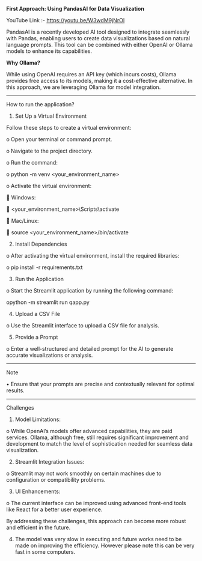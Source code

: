 **First Approach: Using PandasAI for Data Visualization**

YouTube Link :- https://youtu.be/W3wdM9jNrOI

PandasAI is a recently developed AI tool designed to integrate seamlessly with Pandas, enabling users to create data visualizations based on natural language prompts. This tool can be combined with either OpenAI or Ollama models to enhance its capabilities.

**Why Ollama?**

While using OpenAI requires an API key (which incurs costs), Ollama provides free access to its models, making it a cost-effective alternative. In this approach, we are leveraging Ollama for model integration.

________________________________________

How to run the application?

1.	Set Up a Virtual Environment

Follow these steps to create a virtual environment:

o	Open your terminal or command prompt.

o	Navigate to the project directory.

o	Run the command: 

o	python -m venv <your_environment_name>

o	Activate the virtual environment: 

	Windows: 

	<your_environment_name>\Scripts\activate

	Mac/Linux: 

	source <your_environment_name>/bin/activate

2.	Install Dependencies

o	After activating the virtual environment, install the required libraries: 

o	pip install -r requirements.txt

3.	Run the Application

o	Start the Streamlit application by running the following command: 

opython -m streamlit run qapp.py

4.	Upload a CSV File

o	Use the Streamlit interface to upload a CSV file for analysis.

5.	Provide a Prompt

o	Enter a well-structured and detailed prompt for the AI to generate accurate visualizations or analysis.

________________________________________

Note

•	Ensure that your prompts are precise and contextually relevant for optimal results.

________________________________________

Challenges

1.	Model Limitations:

o	While OpenAI’s models offer advanced capabilities, they are paid services. Ollama, although free, still requires significant
 improvement and development to match the level of sophistication needed for seamless data visualization.
 

2.	Streamlit Integration Issues:

o	Streamlit may not work smoothly on certain machines due to configuration or compatibility problems.

3.	UI Enhancements:

o	The current interface can be improved using advanced front-end tools like React for a better user experience.

By addressing these challenges, this approach can become more robust and efficient in the future.

4. The model was very slow in executing and future works need to be made on improving the efficiency. However please note this can be very fast in
some computers.

